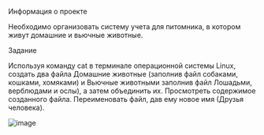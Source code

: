 Информация о проекте

Необходимо организовать систему учета для питомника, в котором живут домашние и вьючные животные.

Задание

Используя команду cat в терминале операционной системы Linux, создать два файла Домашние животные (заполнив файл собаками, кошками, хомяками) и Вьючные животными заполнив файл Лошадьми, верблюдами и ослы), а затем объединить их. Просмотреть содержимое созданного файла. Переименовать файл, дав ему новое имя (Друзья человека).

![image](https://github.com/NikitaM039/IntervalAttestation/assets/123829781/1503d224-3945-42c8-b4ba-256f8a2795ac)

